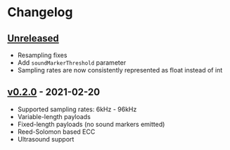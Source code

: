 # Changelog

## [Unreleased]

- Resampling fixes
- Add `soundMarkerThreshold` parameter
- Sampling rates are now consistently represented as float instead of int

## [v0.2.0] - 2021-02-20

- Supported sampling rates: 6kHz - 96kHz
- Variable-length payloads
- Fixed-length payloads (no sound markers emitted)
- Reed-Solomon based ECC
- Ultrasound support

[unreleased]: https://github.com/ggerganov/hnterm/compare/ggwave-v0.2.0...HEAD
[v0.2.0]: https://github.com/ggerganov/hnterm/releases/tag/ggwave-v0.2.0
